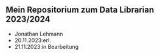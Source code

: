 ## Mein Repositorium zum Data Librarian 2023/2024
- Jonathan Lehmann
- 20.11.2023:erl.
- 21.11.2023:in Bearbeitung 
